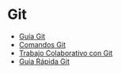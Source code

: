 # Git

* [Guía Git](./Guia%20GIT.md)
* [Comandos Git](./Comandos.md)
* [Trabajo Colaborativo con Git](./TrabajoEnEquipo.md)
* [Guía Rápida Git](./GuiaRápidaGIT.md)